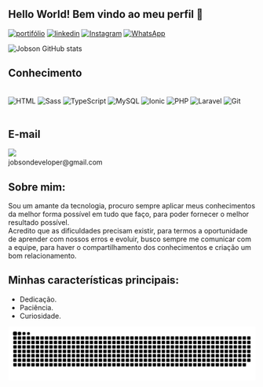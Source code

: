 ## Hello World! Bem vindo ao meu perfil 🙂

[![portifólio](https://img.shields.io/badge/website-000000?style=for-the-badge&logo=About.me&logoColor=white)](https://portfolio-jobson.netlify.app/)
[![linkedin](https://img.shields.io/badge/LinkedIn-0077B5?style=for-the-badge&logo=linkedin&logoColor=white)](https://www.linkedin.com/in/jobson-de-oliveira-coutinho-5882b9251/)
[![Instagram](https://img.shields.io/badge/Instagram-E4405F?style=for-the-badge&logo=instagram&logoColor=white)](https://instagram.com/jobson_oliveira44?igshid=MzNlNGNkZWQ4Mg==)
[![WhatsApp](https://img.shields.io/badge/WhatsApp-25D366?style=for-the-badge&logo=whatsapp&logoColor=white)](https://api.whatsapp.com/send?phone=5581989403631&text=Bem%20vindo%20ao%20meu%20WhatsApp)

![Jobson GitHub stats](https://github-readme-stats.vercel.app/api?username=JobsonOliveira&show_icons=true&theme=radical)

## Conhecimento

<div style="display: inline_block"><br>
	<img align="center" alt="HTML" src="https://img.shields.io/badge/HTML5-E34F26?style=for-the-badge&logo=html5&logoColor=white"/>
	<img align="center" alt="Sass" src="https://img.shields.io/badge/Sass-CC6699?style=for-the-badge&logo=sass&logoColor=white"/>
	<img align="center" alt="TypeScript" src="https://img.shields.io/badge/TypeScript-007ACC?style=for-the-badge&logo=typescript&logoColor=white"/>
	<img align="center" alt="MySQL" src="https://img.shields.io/badge/MySQL-00000F?style=for-the-badge&logo=mysql&logoColor=white"/>
	<img align="center" alt="Ionic" src="https://img.shields.io/badge/Ionic-3880FF?style=for-the-badge&logo=ionic&logoColor=white"/>
	<img align="center" alt="PHP" src="https://img.shields.io/badge/PHP-777BB4?style=for-the-badge&logo=php&logoColor=white"/>
	<img align="center" alt="Laravel" src="https://img.shields.io/badge/Laravel-FF2D20?style=for-the-badge&logo=laravel&logoColor=white"/>
	<img align="center" alt="Git" src="https://img.shields.io/badge/GIT-E44C30?style=for-the-badge&logo=git&logoColor=white"/>
</div><br>

## E-mail<br>
<div><img src="https://img.shields.io/badge/Gmail-D14836?style=for-the-badge&logo=gmail&logoColor=white"></div>jobsondeveloper@gmail.com

## Sobre mim:
Sou um amante da tecnologia, procuro sempre aplicar meus conhecimentos da
melhor forma possível em tudo que faço, para poder fornecer o melhor
resultado possível.
<br>
  Acredito que as dificuldades precisam existir, para termos a oportunidade de
aprender com nossos erros e evoluir, busco sempre me comunicar com a
equipe, para haver o compartilhamento dos conhecimentos e criação um bom
relacionamento.<br>

## Minhas características principais:
- Dedicação.
- Paciência.
- Curiosidade.

![snake gif](https://github.com/JobsonOliveira/JobsonOliveira/blob/output/github-contribution-grid-snake.svg)
